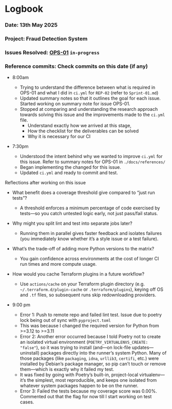 # Logbook
### Date: 13th May 2025
### Project: Fraud Detection System
### Issues Resolved: [OPS-01](https://github.com/EsosaOrumwese/fraud-detection-system/issues/3) `in-progress`
### Reference commits: Check commits on this date (if any)

* 8:00am
  * Trying to understand the difference between what is required in OPS-01 and what I did in `ci.yml` for `REP-02` (refer to `Sprint-01.md`)
  * Updated summary notes so that it outlines the goal for each issue. Started working on summary note for issue OPS-01.
  * Stopped at comparing and understanding the research approach towards solving this issue and the improvements made to the `ci.yml` file.
    * Understand exactly how we arrived at this stage,
    * How the checklist for the deliverables can be solved
    * Why it is necessary for our CI
    
* 7:30pm
  * Understood the intent behind why we wanted to improve `ci.yml` for this issue. Refer to summary notes for OPS-01 in `./docs/references/`
  * Began implementing the changed for this issue.
  * Updated `ci.yml` and ready to commit and test.

Reflections after working on this issue
  * What benefit does a coverage threshold give compared to “just run tests”?
    * A threshold enforces a minimum percentage of code exercised by tests—so you catch untested logic early, not just pass/fail status.
  * Why might you split lint and test into separate jobs later?
    * Running them in parallel gives faster feedback and isolates failures (you immediately know whether it’s a style issue or a test failure).
  * What’s the trade-off of adding more Python versions to the matrix?
    * You gain confidence across environments at the cost of longer CI run times and more compute usage.
  * How would you cache Terraform plugins in a future workflow?
    * Use `actions/cache` on your Terraform plugin directory (e.g. `~/.terraform.d/plugin-cache` or `.terraform/plugins`), keying off OS and `.tf` files, so subsequent runs skip redownloading providers.
  

* 9:00 pm
  * Error 1: Push to remote repo and failed lint test. Issue due to poetry lock being out of sync with `pyproject.toml`
  * This was because I changed the required version for Python from >=3.12 to >=3.11
  * Error 2: Another error occurred because I told Poetry not to create an isolated virtual environment (`POETRY_VIRTUALENVS_CREATE: "false"`), so it was trying to install (and—on lock-file updates—uninstall) packages directly into the runner’s system Python. Many of those packages (like `packaging`, `idna`, `urllib3`, `certifi`, etc.) were installed by Debian’s package manager, so pip can’t touch or remove them—which is exactly why it failed my test.
  * It was fixed by going with Poetry’s built-in, project-local virtualenv—it’s the simplest, most reproducible, and keeps one isolated from whatever system packages happen to be on the runner.
  * Error 3: Failed the tests because my coverage score was 0.00%. Commented out that the flag for now till I start working on test cases.